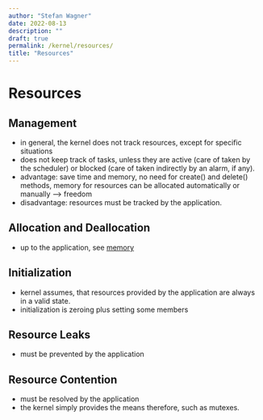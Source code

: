 ```yaml
---
author: "Stefan Wagner"
date: 2022-08-13
description: ""
draft: true
permalink: /kernel/resources/
title: "Resources"
---
```


# Resources

## Management

- in general, the kernel does not track resources, except for specific situations
- does not keep track of tasks, unless they are active (care of taken by the scheduler) or blocked (care of taken indirectly by an alarm, if any). 
- advantage: save time and memory, no need for create() and delete() methods, memory for resources can be allocated automatically or manually --> freedom
- disadvantage: resources must be tracked by the application.

## Allocation and Deallocation

- up to the application, see [memory](memory.md)

## Initialization

- kernel assumes, that resources provided by the application are always in a valid state.
- initialization is zeroing plus setting some members

## Resource Leaks

- must be prevented by the application

## Resource Contention

- must be resolved by the application
- the kernel simply provides the means therefore, such as mutexes.

